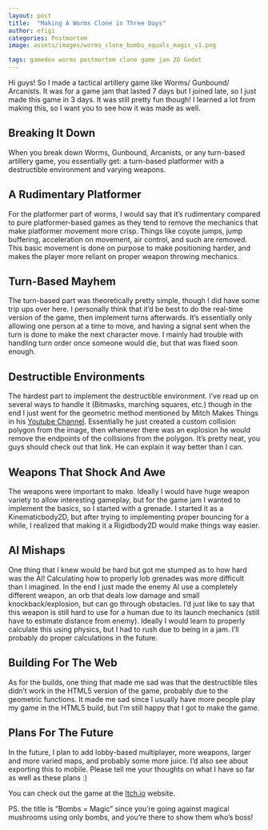 ```yaml
---
layout: post
title:  "Making A Worms Clone in Three Days"
author: efigi
categories: Postmortem
image: assets/images/worms_clone_bombs_equals_magic_v1.png

tags: gamedev worms postmortem clone game jam 2D Godot
---
```


Hi guys! So I made a tactical artillery game like Worms/ Gunbound/ Arcanists. It was for a game jam that lasted 7 days but I joined late, so I just made this game in 3 days. It was still pretty fun though! I learned a lot from making this, so I want you to see how it was made as well.

## Breaking It Down

When you break down Worms, Gunbound, Arcanists, or any turn-based artillery game, you essentially get: a turn-based platformer with a destructible environment and varying weapons.

## A Rudimentary Platformer

For the platformer part of worms, I would say that it’s rudimentary compared to pure platformer-based games as they tend to remove the mechanics that make platformer movement more crisp. Things like coyote jumps, jump buffering, acceleration on movement, air control, and such are removed. This basic movement is done on purpose to make positioning harder, and makes the player more reliant on proper weapon throwing mechanics.

## Turn-Based Mayhem

The turn-based part was theoretically pretty simple, though I did have some trip ups over here. I personally think that it’d be best to do the real-time version of the game, then implement turns afterwards. It’s essentially only allowing one person at a time to move, and having a signal sent when the turn is done to make the next character move. I mainly had trouble with handling turn order once someone would die, but that was fixed soon enough.

## Destructible Environments

The hardest part to implement the destructible environment. I’ve read up on several ways to handle it (Bitmasks, marching squares, etc.) though in the end I just went for the geometric method mentioned by Mitch Makes Things in his <a href="https://www.youtube.com/watch?v=q9SV4o7ZZNk">Youtube Channel</a>. Essentially he just created a custom collision polygon from the image, then whenever there was an explosion he would remove the endpoints of the collisions from the polygon. It’s pretty neat, you guys should check out that link. He can explain it way better than I can.

## Weapons That Shock And Awe

The weapons were important to make. Ideally I would have huge weapon variety to allow interesting gameplay, but for the game jam I wanted to implement the basics, so I started with a grenade. I started it as a Kinematicbody2D, but after trying to implementing proper bouncing for a while, I realized that making it a Rigidbody2D would make things way easier.

## AI Mishaps

One thing that I knew would be hard but got me stumped as to how hard was the AI! Calculating how to properly lob grenades was more difficult than I imagined. In the end I just made the enemy AI use a completely different weapon, an orb that deals low damage and small knockback/explosion, but can go through obstacles. I’d just like to say that this weapon is still hard to use for a human due to its launch mechanics (still have to estimate distance from enemy). Ideally I would learn to properly calculate this using physics, but I had to rush due to being in a jam. I’ll probably do proper calculations in the future.

## Building For The Web

As for the builds, one thing that made me sad was that the destructible tiles didn’t work in the HTML5 version of the game, probably due to the geometric functions. It made me sad since I usually have more people play my game in the HTML5 build, but I’m still happy that I got to make the game.

## Plans For The Future

In the future, I plan to add lobby-based multiplayer, more weapons, larger and more varied maps, and probably some more juice. I’d also see about exporting this to mobile. Please tell me your thoughts on what I have so far as well as these plans :)

You can check out the game at the <a href="https://efigi.itch.io/bombs-equals-magic">Itch.io</a> website.

PS. the title is “Bombs = Magic” since you’re going against magical mushrooms using only bombs, and you’re there to show them who’s boss!
